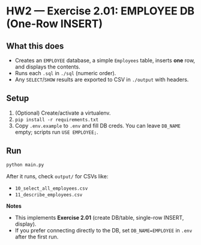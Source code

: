 # HW2 — Exercise 2.01: EMPLOYEE DB (One-Row INSERT)

## What this does
- Creates an `EMPLOYEE` database, a simple `Employees` table, inserts **one** row, and displays the contents.
- Runs each `.sql` in `./sql` (numeric order).
- Any `SELECT`/`SHOW` results are exported to CSV in `./output` with headers.

## Setup
1. (Optional) Create/activate a virtualenv.
2. `pip install -r requirements.txt`
3. Copy `.env.example` to `.env` and fill DB creds. You can leave `DB_NAME` empty; scripts run `USE EMPLOYEE;`.

## Run
```bash
python main.py
````

After it runs, check `output/` for CSVs like:

* `10_select_all_employees.csv`
* `11_describe_employees.csv`

**Notes**

* This implements **Exercise 2.01** (create DB/table, single-row INSERT, display).
* If you prefer connecting directly to the DB, set `DB_NAME=EMPLOYEE` in `.env` after the first run.